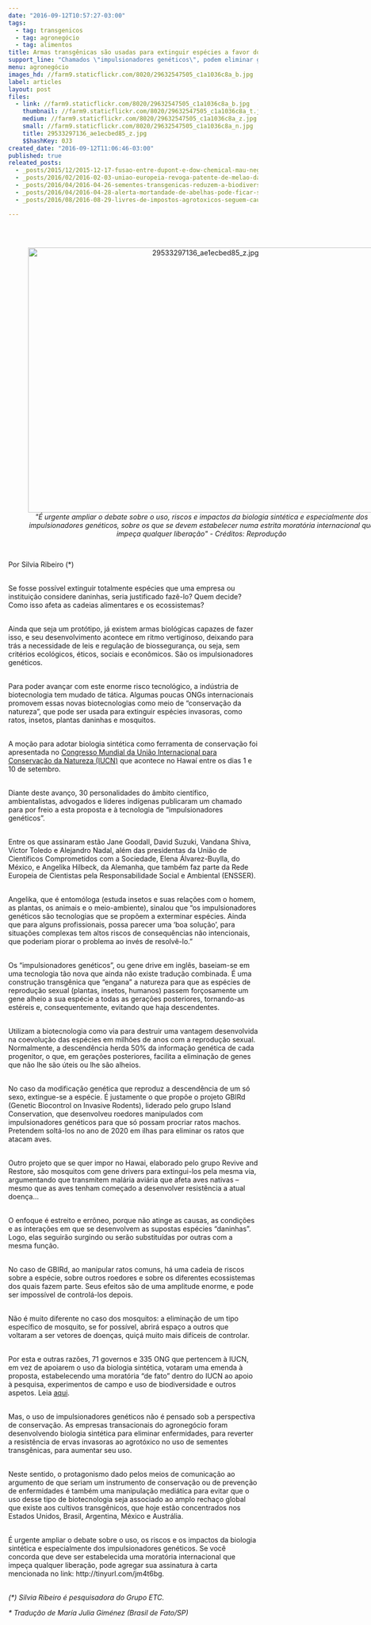 ```yaml
---
date: "2016-09-12T10:57:27-03:00"
tags:
  - tag: transgenicos
  - tag: agronegócio
  - tag: alimentos
title: Armas transgênicas são usadas para extinguir espécies a favor do agronegócio
support_line: "Chamados \"impulsionadores genéticos\", podem eliminar gerações de ervas, ratos e insetos, afetando ecossistemas inteiros"
menu: agronegócio
images_hd: //farm9.staticflickr.com/8020/29632547505_c1a1036c8a_b.jpg
label: articles
layout: post
files:
  - link: //farm9.staticflickr.com/8020/29632547505_c1a1036c8a_b.jpg
    thumbnail: //farm9.staticflickr.com/8020/29632547505_c1a1036c8a_t.jpg
    medium: //farm9.staticflickr.com/8020/29632547505_c1a1036c8a_z.jpg
    small: //farm9.staticflickr.com/8020/29632547505_c1a1036c8a_n.jpg
    title: 29533297136_ae1ecbed85_z.jpg
    $$hashKey: 0J3
created_date: "2016-09-12T11:06:46-03:00"
published: true
releated_posts:
  - _posts/2015/12/2015-12-17-fusao-entre-dupont-e-dow-chemical-mau-negocio-para-as-pessoas-e-para-o-planeta.md
  - _posts/2016/02/2016-02-03-uniao-europeia-revoga-patente-de-melao-da-monsanto.md
  - _posts/2016/04/2016-04-26-sementes-transgenicas-reduzem-a-biodiversidade-aponta-estudo-da-unicamp.md
  - _posts/2016/04/2016-04-28-alerta-mortandade-de-abelhas-pode-ficar-sem-controle.md
  - _posts/2016/08/2016-08-29-livres-de-impostos-agrotoxicos-seguem-causando-cancer-malformacoes-e-mortes.md

---
```

<p>&nbsp;</p>

<div style="text-align:center">
<figure class="image" style="display:inline-block"><img alt="29533297136_ae1ecbed85_z.jpg" height="535" src="//farm9.staticflickr.com/8020/29632547505_c1a1036c8a_b.jpg" width="700" />
<figcaption><em>&quot;&Eacute; urgente ampliar o debate sobre o uso, riscos e impactos da biologia sint&eacute;tica e especialmente dos impulsionadores gen&eacute;ticos, sobre os que se devem estabelecer numa estrita morat&oacute;ria internacional que impe&ccedil;a qualquer libera&ccedil;&atilde;o&quot; - Cr&eacute;ditos: Reprodu&ccedil;&atilde;o</em></figcaption>
</figure>
</div>

<p><br />
Por Silvia Ribeiro (*)</p>

<p><br />
Se fosse poss&iacute;vel extinguir totalmente esp&eacute;cies que uma empresa ou institui&ccedil;&atilde;o considere daninhas, seria justificado faz&ecirc;-lo? Quem decide? Como isso afeta as cadeias alimentares e os ecossistemas?</p>

<p><br />
Ainda que seja um prot&oacute;tipo, j&aacute; existem armas biol&oacute;gicas capazes de fazer isso, e seu desenvolvimento acontece em ritmo vertiginoso, deixando para tr&aacute;s a necessidade de leis e regula&ccedil;&atilde;o de biosseguran&ccedil;a, ou seja, sem crit&eacute;rios ecol&oacute;gicos, &eacute;ticos, sociais e econ&ocirc;micos. S&atilde;o os impulsionadores gen&eacute;ticos.</p>

<p><br />
Para poder avan&ccedil;ar com este enorme risco tecnol&oacute;gico, a ind&uacute;stria de biotecnologia tem mudado de t&aacute;tica. Algumas poucas ONGs internacionais promovem essas novas biotecnologias como meio de &ldquo;conserva&ccedil;&atilde;o da natureza&rdquo;, que pode ser usada para extinguir esp&eacute;cies invasoras, como ratos, insetos, plantas daninhas e mosquitos.</p>

<p><br />
A mo&ccedil;&atilde;o para adotar biologia sint&eacute;tica como ferramenta de conserva&ccedil;&atilde;o foi apresentada no <a href="http://www.synbiowatch.org/gene-drives-iucn-pr">Congresso Mundial da Uni&atilde;o Internacional para Conserva&ccedil;&atilde;o da Natureza (IUCN)</a> que acontece no Hawa&iacute; entre os dias 1 e 10 de setembro.</p>

<p><br />
Diante deste avan&ccedil;o, 30 personalidades do &acirc;mbito cient&iacute;fico, ambientalistas, advogados e l&iacute;deres ind&iacute;genas publicaram um chamado para por freio a esta proposta e &agrave; tecnologia de &ldquo;impulsionadores gen&eacute;ticos&rdquo;.</p>

<p><br />
Entre os que assinaram est&atilde;o Jane Goodall, David Suzuki, Vandana Shiva, V&iacute;ctor Toledo e Alejandro Nadal, al&eacute;m das presidentas da Uni&atilde;o de Cient&iacute;ficos Comprometidos com a Sociedade, Elena &Aacute;lvarez-Buylla, do M&eacute;xico, e Angelika Hilbeck, da Alemanha, que tamb&eacute;m faz parte da Rede Europeia de Cientistas pela Responsabilidade Social e Ambiental (ENSSER).</p>

<p><br />
Angelika, que &eacute; entom&oacute;loga (estuda insetos e suas rela&ccedil;&otilde;es com o homem, as plantas, os animais e o meio-ambiente), sinalou que &ldquo;os impulsionadores gen&eacute;ticos s&atilde;o tecnologias que se prop&otilde;em a exterminar esp&eacute;cies. Ainda que para alguns profissionais, possa parecer uma &lsquo;boa solu&ccedil;&atilde;o&rsquo;, para situa&ccedil;&otilde;es complexas tem altos riscos de consequ&ecirc;ncias n&atilde;o intencionais, que poderiam piorar o problema ao inv&eacute;s de resolv&ecirc;-lo.&rdquo;</p>

<p><br />
Os &ldquo;impulsionadores gen&eacute;ticos&rdquo;, ou gene drive em ingl&ecirc;s, baseiam-se em uma tecnologia t&atilde;o nova que ainda n&atilde;o existe tradu&ccedil;&atilde;o combinada. &Eacute; uma constru&ccedil;&atilde;o transg&ecirc;nica que &ldquo;engana&rdquo; a natureza para que as esp&eacute;cies de reprodu&ccedil;&atilde;o sexual (plantas, insetos, humanos) passem for&ccedil;osamente um gene alheio a sua esp&eacute;cie a todas as gera&ccedil;&otilde;es posteriores, tornando-as est&eacute;reis e, consequentemente, evitando que haja descendentes.</p>

<p><br />
Utilizam a biotecnologia como via para destruir uma vantagem desenvolvida na coevolu&ccedil;&atilde;o das esp&eacute;cies em milh&otilde;es de anos com a reprodu&ccedil;&atilde;o sexual. Normalmente, a descend&ecirc;ncia herda 50% da informa&ccedil;&atilde;o gen&eacute;tica de cada progenitor, o que, em gera&ccedil;&otilde;es posteriores, facilita a elimina&ccedil;&atilde;o de genes que n&atilde;o lhe s&atilde;o &uacute;teis ou lhe s&atilde;o alheios.</p>

<p><br />
No caso da modifica&ccedil;&atilde;o gen&eacute;tica que reproduz a descend&ecirc;ncia de um s&oacute; sexo, extingue-se a esp&eacute;cie. &Eacute; justamente o que prop&otilde;e o projeto GBIRd (Genetic Biocontrol on Invasive Rodents), liderado pelo grupo Island Conservation, que desenvolveu roedores manipulados com impulsionadores gen&eacute;ticos para que s&oacute; possam procriar ratos machos. Pretendem solt&aacute;-los no ano de 2020 em ilhas para eliminar os ratos que atacam aves.</p>

<p><br />
Outro projeto que se quer impor no Hawai, elaborado pelo grupo Revive and Restore, s&atilde;o mosquitos com gene drivers para extingui-los pela mesma via, argumentando que transmitem mal&aacute;ria avi&aacute;ria que afeta aves nativas &ndash; mesmo que as aves tenham come&ccedil;ado a desenvolver resist&ecirc;ncia a atual doen&ccedil;a&hellip;</p>

<p><br />
O enfoque &eacute; estreito e err&ocirc;neo, porque n&atilde;o atinge as causas, as condi&ccedil;&otilde;es e as intera&ccedil;&otilde;es em que se desenvolvem as supostas esp&eacute;cies &ldquo;daninhas&rdquo;. Logo, elas seguir&atilde;o surgindo ou ser&atilde;o substitu&iacute;das por outras com a mesma fun&ccedil;&atilde;o.</p>

<p><br />
No caso de GBIRd, ao manipular ratos comuns, h&aacute; uma cadeia de riscos sobre a esp&eacute;cie, sobre outros roedores e sobre os diferentes ecossistemas dos quais fazem parte. Seus efeitos s&atilde;o de uma amplitude enorme, e pode ser imposs&iacute;vel de control&aacute;-los depois.</p>

<p><br />
N&atilde;o &eacute; muito diferente no caso dos mosquitos: a elimina&ccedil;&atilde;o de um tipo espec&iacute;fico de mosquito, se for poss&iacute;vel, abrir&aacute; espa&ccedil;o a outros que voltaram a ser vetores de doen&ccedil;as, qui&ccedil;&aacute; muito mais dif&iacute;ceis de controlar.</p>

<p><br />
Por esta e outras raz&otilde;es, 71 governos e 335 ONG que pertencem &agrave; IUCN, em vez de apoiarem o uso da biologia sint&eacute;tica, votaram uma emenda &agrave; proposta, estabelecendo uma morat&oacute;ria &ldquo;de fato&rdquo; dentro do IUCN ao apoio &agrave; pesquisa, experimentos de campo e uso de biodiversidade e outros aspetos. Leia <a href="http://etcgroup.org/content/30-environmental-leaders-say-no-gene-drives-conservation">aqui</a>.</p>

<p><br />
Mas, o uso de impulsionadores gen&eacute;ticos n&atilde;o &eacute; pensado sob a perspectiva de conserva&ccedil;&atilde;o. As empresas transacionais do agroneg&oacute;cio foram desenvolvendo biologia sint&eacute;tica para eliminar enfermidades, para reverter a resist&ecirc;ncia de ervas invasoras ao agrot&oacute;xico no uso de sementes transg&ecirc;nicas, para aumentar seu uso.</p>

<p><br />
Neste sentido, o protagonismo dado pelos meios de comunica&ccedil;&atilde;o ao argumento de que seriam um instrumento de conserva&ccedil;&atilde;o ou de preven&ccedil;&atilde;o de enfermidades &eacute; tamb&eacute;m uma manipula&ccedil;&atilde;o medi&aacute;tica para evitar que o uso desse tipo de biotecnologia seja associado ao amplo recha&ccedil;o global que existe aos cultivos transg&ecirc;nicos, que hoje est&atilde;o concentrados nos Estados Unidos, Brasil, Argentina, M&eacute;xico e Austr&aacute;lia.</p>

<p><br />
&Eacute; urgente ampliar o debate sobre o uso, os riscos e os impactos da biologia sint&eacute;tica e especialmente dos impulsionadores gen&eacute;ticos. Se voc&ecirc; concorda que deve ser estabelecida uma morat&oacute;ria internacional que impe&ccedil;a qualquer libera&ccedil;&atilde;o, pode agregar sua assinatura &agrave; carta mencionada no link: http://tinyurl.com/jm4t6bg.</p>

<p><br />
<em>(*) Silvia Ribeiro &eacute; pesquisadora do Grupo ETC.</em></p>

<p><em>* Tradu&ccedil;&atilde;o de Mar&iacute;a Julia Gim&eacute;nez (Brasil de Fato/SP)</em></p>
